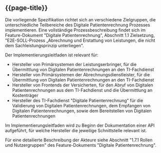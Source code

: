 ## {{page-title}}

Die vorliegende Spezifikation richtet sich an verschiedene Zielgruppen, die unterschiedliche Teilbereiche des Digitale Patientenrechnung Prozesses implementieren. Eine vollständige Prozessbeschreibung findet sich im Feature-Dokument "Digitale Patientenrechnung", Abschnitt 1.1 Zielsetzung, "E2E-SOLL-Prozess „Abrechnung und Erstattung von
Leistungen, die nicht dem Sachleistungsprinzip unterliegen".

Der Implementierungsleitfaden ist relevant für:

* Hersteller von Primärsystemen der Leistungserbringer, für die Übermittlung von Digitalen Patientenrechnungen an den TI-Fachdienst
* Hersteller von Primärsystemen der Abrechnungsdienstleister, für die Übermittlung von Digitalen Patientenrechnungen an den TI-Fachdienst
* Hersteller von Frontends der Versicherten, für den Abruf von Digitalen Patientenrechnungen aus dem TI-Fachdienst und die Übermittlung an Kostenträger
* Hersteller des TI-Fachdienst "Digitale Patientenrechnung" für die Validierung von Digitalen Patientenrechnungen, dem Empfangen von Digitalen Patientenrechnungen, sowie dem Bereitstellen von Digitalen Patientenrechnungen

Im Implementierungsleitfaden wird zu Beginn der Dokumentation einer API aufgeführt, für welche Hersteller die jeweilige Schnittstelle relevant ist.

Für eine detailierte Beschreibung der Akteure siehe Abschnitt "1.7.1 Rollen und Nutzergruppen" des Feature-Dokuments "Digitale Patientenrechnung".